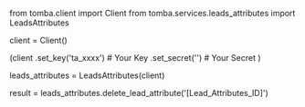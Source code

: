 from tomba.client import Client
from tomba.services.leads_attributes import LeadsAttributes

client = Client()

(client
  .set_key('ta_xxxx') # Your Key
  .set_secret('') # Your Secret
)

leads_attributes = LeadsAttributes(client)

result = leads_attributes.delete_lead_attribute('[Lead_Attributes_ID]')
